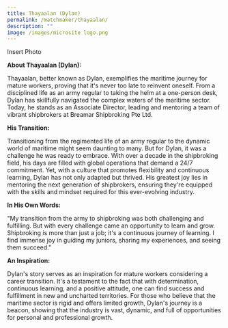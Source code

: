 ```yaml
---
title: Thayaalan (Dylan)
permalink: /matchmaker/thayaalan/
description: ""
image: /images/microsite logo.png
---
```

Insert Photo

**About Thayaalan (Dylan):**

Thayaalan, better known as Dylan, exemplifies the maritime journey for mature workers, proving that it's never too late to reinvent oneself. From a disciplined life as an army regular to taking the helm at a one-person desk, Dylan has skillfully navigated the complex waters of the maritime sector. Today, he stands as an Associate Director, leading and mentoring a team of vibrant shipbrokers at Breamar Shipbroking Pte Ltd.

**His Transition:**

Transitioning from the regimented life of an army regular to the dynamic world of maritime might seem daunting to many. But for Dylan, it was a challenge he was ready to embrace. With over a decade in the shipbroking field, his days are filled with global operations that demand a 24/7 commitment. Yet, with a culture that promotes flexibility and continuous learning, Dylan has not only adapted but thrived. His greatest joy lies in mentoring the next generation of shipbrokers, ensuring they're equipped with the skills and mindset required for this ever-evolving industry.

**In His Own Words:**

"My transition from the army to shipbroking was both challenging and fulfilling. But with every challenge came an opportunity to learn and grow. Shipbroking is more than just a job; it's a continuous journey of learning. I find immense joy in guiding my juniors, sharing my experiences, and seeing them succeed."

**An Inspiration:**

Dylan's story serves as an inspiration for mature workers considering a career transition. It's a testament to the fact that with determination, continuous learning, and a positive attitude, one can find success and fulfillment in new and uncharted territories. For those who believe that the maritime sector is rigid and offers limited growth, Dylan's journey is a beacon, showing that the industry is vast, dynamic, and full of opportunities for personal and professional growth.